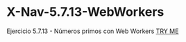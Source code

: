 # X-Nav-5.7.13-WebWorkers
Ejercicio 5.7.13 - Números primos con Web Workers
[TRY ME](https://evagc.github.io/X-Nav-5.7.13-WebWorkers/)

